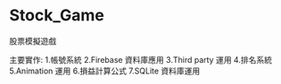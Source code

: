 # Stock_Game

股票模擬遊戲

主要實作:
1.帳號系統
2.Firebase 資料庫應用
3.Third party 運用
4.排名系統
5.Animation 運用
6.損益計算公式
7.SQLite 資料庫運用
